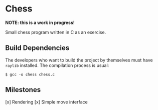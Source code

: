 # Chess

**NOTE: this is a work in progress!**

Small chess program written in C as an exercise.

## Build Dependencies

The developers who want to build the project by themselves must have `raylib` installed. The compilation process is usual:

```console
$ gcc -o chess chess.c
```

## Milestones

[x] Rendering
[x] Simple move interface